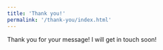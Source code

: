 ```yaml
---
title: 'Thank you!'
permalink: '/thank-you/index.html'
---
```


Thank you for your message! I will get in touch soon!
